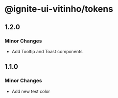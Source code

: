 # @ignite-ui-vitinho/tokens

## 1.2.0

### Minor Changes

- Add Tooltip and Toast components

## 1.1.0

### Minor Changes

- Add new test color
